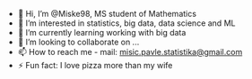 - 👋 Hi, I’m @Miske98, MS student of Mathematics
- 👀 I’m interested in statistics, big data, data science and ML
- 🌱 I’m currently learning working with big data
- 💞️ I’m looking to collaborate on ...
- 📫 How to reach me - mail: misic.pavle.statistika@gmail.com
- ⚡ Fun fact: I love pizza more than my wife
<!---
Miske98/Miske98 is a ✨ special ✨ repository because its `README.md` (this file) appears on your GitHub profile.
You can click the Preview link to take a look at your changes.
--->
